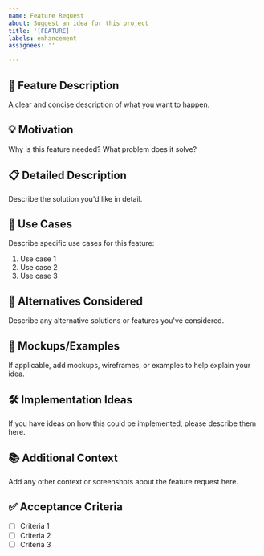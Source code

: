```yaml
---
name: Feature Request
about: Suggest an idea for this project
title: '[FEATURE] '
labels: enhancement
assignees: ''

---
```


## 🚀 Feature Description
A clear and concise description of what you want to happen.

## 💡 Motivation
Why is this feature needed? What problem does it solve?

## 📋 Detailed Description
Describe the solution you'd like in detail.

## 🎯 Use Cases
Describe specific use cases for this feature:
1. Use case 1
2. Use case 2
3. Use case 3

## 🔄 Alternatives Considered
Describe any alternative solutions or features you've considered.

## 📸 Mockups/Examples
If applicable, add mockups, wireframes, or examples to help explain your idea.

## 🛠️ Implementation Ideas
If you have ideas on how this could be implemented, please describe them here.

## 📚 Additional Context
Add any other context or screenshots about the feature request here.

## ✅ Acceptance Criteria
- [ ] Criteria 1
- [ ] Criteria 2
- [ ] Criteria 3
